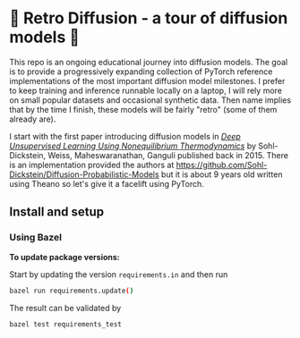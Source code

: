 # :construction: Retro Diffusion - a tour of diffusion models :construction:

This repo is an ongoing educational journey into diffusion models. The goal is to provide a
progressively expanding collection of PyTorch reference implementations of the most important
diffusion model milestones. I prefer to keep training and inference runnable locally on a laptop, I
will rely more on small popular datasets and occasional synthetic data. Then name implies that by
the time I finish, these models will be fairly "retro" (some of them already are).

I start with the first paper introducing diffusion models in
_[Deep Unsupervised Learning Using Nonequilibrium Thermodynamics](https://arxiv.org/pdf/1503.03585.pdf)_
by Sohl-Dickstein, Weiss, Maheswaranathan, Ganguli published back in 2015. There is an
implementation provided the authors at
https://github.com/Sohl-Dickstein/Diffusion-Probabilistic-Models but it is about 9 years old written
using Theano so let's give it a facelift using PyTorch.

## Install and setup

### Using Bazel

**To update package versions:**

Start by updating the version `requirements.in` and then run

```bash
bazel run requirements.update()
```

The result can be validated by

```bash
bazel test requirements_test
```
